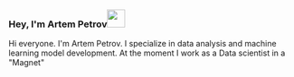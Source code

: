 ### Hey, I'm Artem Petrov<img src="https://github.com/blackcater/blackcater/raw/main/images/Hi.gif" height="32"/></h1>

<!--
**Artifelse/Artifelse** is a ✨ _special_ ✨ repository because its `README.md` (this file) appears on your GitHub profile.

Here are some ideas to get you started:

- 🔭 I’m currently working on ...
- 🌱 I’m currently learning ...
- 👯 I’m looking to collaborate on ...
- 🤔 I’m looking for help with ...
- 💬 Ask me about ...
- 📫 How to reach me: ...
- 😄 Pronouns: ...
- ⚡ Fun fact: ...
-->


Hi everyone. I'm Artem Petrov. I specialize in data analysis and machine learning model development. At the moment I work as a Data scientist in a "Magnet"
